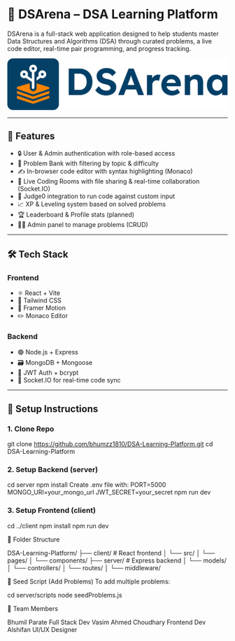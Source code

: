 # 🧠 DSArena – DSA Learning Platform

DSArena is a full-stack web application designed to help students master Data Structures and Algorithms (DSA) through curated problems, a live code editor, real-time pair programming, and progress tracking.

![DSArena Banner](./client/src/assets/Logo/dsalogo.svg)

---

## 🚀 Features

- 🔒 User & Admin authentication with role-based access
- 🧩 Problem Bank with filtering by topic & difficulty
- ✍️ In-browser code editor with syntax highlighting (Monaco)
- 👥 Live Coding Rooms with file sharing & real-time collaboration (Socket.IO)
- 🧪 Judge0 integration to run code against custom input
- 📈 XP & Leveling system based on solved problems
- 🏆 Leaderboard & Profile stats (planned)
- 🧑‍💻 Admin panel to manage problems (CRUD)

---

## 🛠️ Tech Stack

### Frontend
- ⚛️ React + Vite
- 🎨 Tailwind CSS
- 🧠 Framer Motion
- ✏️ Monaco Editor

### Backend
- 🟢 Node.js + Express
- 🗃️ MongoDB + Mongoose
- 🔐 JWT Auth + bcrypt
- 📡 Socket.IO for real-time code sync

---

## 🔧 Setup Instructions

### 1. Clone Repo

git clone https://github.com/bhumzz1810/DSA-Learning-Platform.git
cd DSA-Learning-Platform


### 2. Setup Backend (server)

cd server
npm install
Create .env file with:
PORT=5000
MONGO_URI=your_mongo_url
JWT_SECRET=your_secret
npm run dev

### 3. Setup Frontend (client)

cd ../client
npm install
npm run dev


📁 Folder Structure

DSA-Learning-Platform/
├── client/          # React frontend
│   └── src/
│       └── pages/
│       └── components/
├── server/          # Express backend
│   └── models/
│   └── controllers/
│   └── routes/
│   └── middleware/


🧪 Seed Script (Add Problems)
To add multiple problems:

cd server/scripts
node seedProblems.js


👥 Team Members

Bhumil Parate          Full Stack Dev
Vasim Ahmed Choudhary  Frontend Dev
Alshifan	             UI/UX Designer

